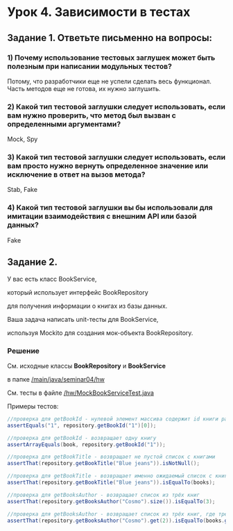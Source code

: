 # Урок 4. Зависимости в тестах

## Задание 1. Ответьте письменно на вопросы:

### 1) Почему использование тестовых заглушек может быть полезным при написании модульных тестов?
Потому, что разработчики еще не успели сделать весь функционал. Часть методов еще не готова, их нужно заглушить.

### 2) Какой тип тестовой заглушки следует использовать, если вам нужно проверить, что метод был вызван с определенными аргументами?

Mock, Spy

### 3) Какой тип тестовой заглушки следует использовать, если вам просто нужно вернуть определенное значение или исключение в ответ на вызов метода?

Stab, Fake

### 4) Какой тип тестовой заглушки вы бы использовали для имитации взаимодействия с внешним API или базой данных?

Fake

## Задание 2.

У вас есть класс BookService, 

который использует интерфейс BookRepository 

для получения информации о книгах из базы данных. 

Ваша задача написать unit-тесты для BookService, 

используя Mockito для создания мок-объекта BookRepository.

### Решение

См. исходные классы **BookRepository** и **BookService**

в папке [/main/java/seminar04/hw](../../../main/java/seminar04/hw)

См. тесты в файле [/hw/MockBookServiceTest.java](./hw/MockBookServiceTest.java)

Примеры тестов:

```java
//проверка для getBookId - нулевой элемент массива содержит id книги равный 1
assertEquals("1", repository.getBookId("1")[0]);

//проверка для getBookId - возвращает одну книгу
assertArrayEquals(book, repository.getBookId("1"));

//проверка для getBookTitle - возвращает не пустой список с книгами
assertThat(repository.getBookTitle("Blue jeans")).isNotNull();

//проверка для getBookTitle - возвращает именно ожидаемый список с книгами
assertThat(repository.getBookTitle("Blue jeans")).isEqualTo(books);

//проверка для getBooksAuthor - возвращает список из трёх книг
assertThat(repository.getBooksAuthor("Cosmo").size()).isEqualTo(3);

//проверка для getBooksAuthor - возвращает список из трёх книг, где третья книга именно та, которую ожидаем.
assertThat(repository.getBooksAuthor("Cosmo").get(2)).isEqualTo(books.get(2));
```

